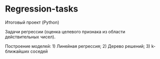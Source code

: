 # Regression-tasks

Итоговый проект (Python)

Задачи регрессии (оценка целевого признака из области действительных чисел).

Построение моделей: 1) Линейная регрессия; 2) Дерево решений; 3) k-ближайших соседей

